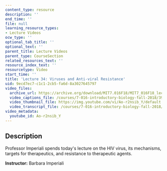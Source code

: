 ```yaml
---
content_type: resource
description: ''
end_time: ''
file: null
learning_resource_types:
- Lecture Videos
ocw_type: ''
optional_tab_title: ''
optional_text: ''
parent_title: Lecture Videos
parent_type: CourseSection
related_resources_text: ''
resource_index_text: ''
resourcetype: Video
start_time: ''
title: 'Lecture 34: Viruses and Anti-viral Resistance'
uid: 9ecd7ec7-c1c1-2cb5-fa6d-8a3027645797
video_files:
  archive_url: https://archive.org/download/MIT7.016F18/MIT7_016F18_lec34_300k.mp4
  video_captions_file: /courses/7-016-introductory-biology-fall-2018/3991a04e48b7586b9c0a1a9e71820a8d_Ao-r2nsib_Y.vtt
  video_thumbnail_file: https://img.youtube.com/vi/Ao-r2nsib_Y/default.jpg
  video_transcript_file: /courses/7-016-introductory-biology-fall-2018/32ad02ba78cf17b01ec2141a00ba0585_Ao-r2nsib_Y.pdf
video_metadata:
  youtube_id: Ao-r2nsib_Y
---
```


Description
-----------

Professor Imperiali spends today's lecture on the HIV virus, its mechanisms, targets for therapeutics, and resistance to therapeutic agents.

**Instructor:** Barbara Imperiali




